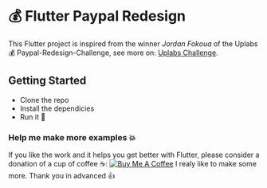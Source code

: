 # 💰 Flutter Paypal Redesign 

This Flutter project is inspired from the winner *Jordan Fokoua* of the Uplabs 💰 Paypal-Redesign-Challenge, see more on:
[Uplabs Challenge](https://www.uplabs.com/challenges/paypal-redesign-challenge).


## Getting Started

- Clone the repo
- Install the dependicies
- Run it 🚀

### Help me make more examples 💥

If you like the work and it helps you get better with Flutter, please consider a donation of a cup of coffee ☕️: 
<a href="https://www.buymeacoffee.com/bushjopie" target="_blank"><img src="https://www.buymeacoffee.com/assets/img/custom_images/orange_img.png" alt="Buy Me A Coffee" style="height: auto !important;width: auto !important;" ></a>
I realy like to make some more.
Thank you in advanced 👍
